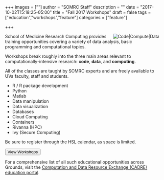 +++
images = [""]
author = "SOMRC Staff"
description = ""
date = "2017-10-02T15:18:25-05:00"
title = "Fall 2017 Workshops"
draft = false
tags = ["education","workshops","feature"]
categories = ["feature"]

+++

<img src="https://somrc.virginia.edu/images/compute-code-data.png" alt="Code|Compute|Data" style="max-width:33%;float:right;" />

School of Medicine Research Computing provides training opportunities covering a variety of data analysis, basic programming 
and computational topics. 

Workshops break roughly into the three main areas relevant to computationally-intensive research: **code**, **data**, and **computing**.

All of the classes are taught by SOMRC experts and are freely available to UVa faculty, staff and students.

* R / R package development
* Python
* Matlab
* Data manipulation
* Data visualization
* Databases
* Cloud Computing
* Containers
* Rivanna (HPC)
* Ivy (Secure Computing)

Be sure to register through the HSL calendar, as space is limited.

[<button class="btn btn-warning">View Workshops</button>](https://somrc.virginia.edu/education/workshops/)

For a comprehensive list of all such educational opportunities across Grounds, visit the [Computation and Data Resource Exchange (CADRE) education portal](http://cadre.virginia.edu/service-detail/education).

